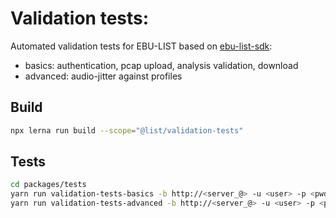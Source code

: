 # Validation tests:

Automated validation tests for EBU-LIST based on [ebu-list-sdk](https://github.com/bisect-pt/ebu-list-sdk):

- basics: authentication, pcap upload, analysis validation, download
- advanced: audio-jitter against profiles

## Build

```sh
npx lerna run build --scope="@list/validation-tests"
```

## Tests

```sh
cd packages/tests
yarn run validation-tests-basics -b http://<server_@> -u <user> -p <pwd>
yarn run validation-tests-advanced -b http://<server_@> -u <user> -p <pwd>
```
